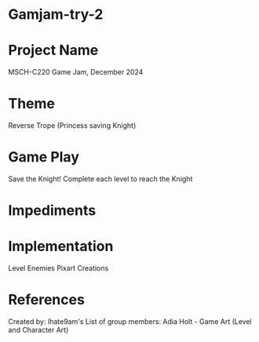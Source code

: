 # Gamjam-try-2
# Project Name
MSCH-C220 Game Jam, December 2024

# Theme

Reverse Trope (Princess saving Knight)

# Game Play

Save the Knight!
Complete each level to reach the Knight

# Impediments


# Implementation

Level Enemies
Pixart Creations

# References

Created by: Ihate9am's
List of group members:
Adia Holt - Game Art (Level and Character Art)
